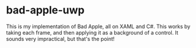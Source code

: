 # bad-apple-uwp
This is my implementation of Bad Apple, all on XAML and C#. This works by taking each frame, and then applying it as a background of a control. It sounds very impractical, but that's the point!
